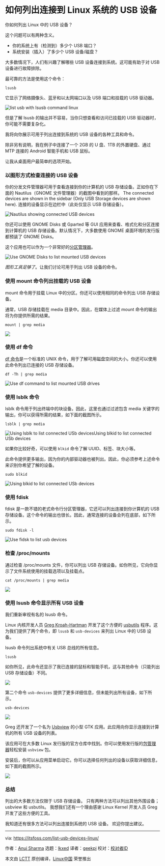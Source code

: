 [#]: subject: "How to List USB Devices Connected to Your Linux System"
[#]: via: "https://itsfoss.com/list-usb-devices-linux/"
[#]: author: "Anuj Sharma https://itsfoss.com/author/anuj/"
[#]: collector: "lkxed"
[#]: translator: "geekpi"
[#]: reviewer: " "
[#]: publisher: " "
[#]: url: " "

如何列出连接到 Linux 系统的 USB 设备
======
你如何列出 Linux 中的 USB 设备？

这个问题可以有两种含义。

* 你的系统上有（检测到）多少个 USB 端口？
* 系统安装（插入）了多少个 USB 设备/磁盘？

大多数情况下，人们有兴趣了解哪些 USB 设备连接到系统。这可能有助于对 USB 设备进行故障排除。

最可靠的方法是使用这个命令：

```
lsusb
```

它显示了网络摄像头、蓝牙和以太网端口以及 USB 端口和挂载的 USB 驱动器。

![list usb with lsusb command linux][1]

但是了解 lsusb 的输出并不容易，当你只想查看和访问已挂载的 USB 驱动器时，你可能不需要复杂化。

我将向你展示可用于列出连接到系统的 USB 设备的各种工具和命令。

除非另有说明，我在例子中连接了一个 2GB 的 U 盘、1TB 的外置硬盘、通过 MTP 连接的 Android 智能手机和 USB 鼠标。

让我从桌面用户最简单的选项开始。

### 以图形方式检查连接的 USB 设备

你的分发文件管理器可用于查看连接到你的计算机的 USB 存储设备。正如你在下面的 Nautilus（GNOME 文件管理器）的截图中看到的那样。
The connected devices are shown in the sidebar (Only USB Storage devices are shown here).
连接的设备显示在边栏中（此处仅显示 USB 存储设备）。

![Nautilus showing connected USB devices][2]

你还可以使用 GNOME Disks 或 Gparted 等 GUI 应用来查看、格式化和分区连接到计算机的 USB 存储设备。默认情况下，大多数使用 GNOME 桌面环境的发行版都预装了 GNOME Disks。

这个应用也可以作为一个非常好的[分区管理器][3]。

![Use GNOME Disks to list mounted USB devices][4]

*图形工具足够了*。让我们讨论可用于列出 USB 设备的命令。

### 使用 mount 命令列出挂载的 USB 设备

mount 命令用于挂载 Linux 中的分区。你还可以使用相同的命令列出 USB 存储设备。

通常，USB 存储挂载在 media 目录中。因此，在媒体上过滤 mount 命令的输出将为你提供所需的结果。

```
mount | grep media
```

![][5]

### 使用 df 命令

[df 命令][6]是一个标准的 UNIX 命令，用于了解可用磁盘空间的大小。你还可以使用此命令列出已连接的 USB 存储设备。

```
df -Th | grep media
```

![Use df command to list mounted USB drives][7]

### 使用 lsblk 命令

lsblk 命令用于列出终端中的块设备。因此，这里也通过过滤包含 media 关键字的输出，你可以获得所需的结果，如下面的截图所示。

```
lsblk | grep media
```

![Using lsblk to list connected USb devicesUsing blkid to list connected USb devices][8]

如果你比较好奇，可以使用 `blkid` 命令了解 UUID、标签、块大小等。

此命令提供更多输出，因为你的内部驱动器也被列出。因此，你必须参考上述命令来识别你希望了解的设备。

```
sudo blkid
```

![Using blkid to list connected USb devices][9]

### 使用 fdisk

fdisk 是一款不错的老式命令行分区管理器，它还可以列出连接到你计算机的 USB 存储设备。这个命令的输出也很长。因此，通常连接的设备会列在底部，如下所示。

```
sudo fdisk -l
```

![Use fidsk to list usb devices][10]

### 检查 /proc/mounts

通过检查 /proc/mounts 文件，你可以列出 USB 存储设备。如你所见，它向你显示了文件系统使用的挂载选项以及挂载点。

```
cat /proc/mounts | grep media
```

![][11]

### 使用 lsusb 命令显示所有 USB 设备

我们重新审视有名的 lsusb 命令。

Linux 内核开发人员 [Greg Kroah-Hartman][12] 开发了这个方便的 [usbutils][13] 程序。这为我们提供了两个命令，即 `lsusb` 和 `usb-devices` 来列出 Linux 中的 USB 设备。

lsusb 命令列出系统中有关 USB 总线的所有信息。

```
lsusb
```

如你所见，此命令还显示了我已连接的鼠标和智能手机，这与其他命令（只能列出 USB 存储设备）不同。

![][14]

第二个命令 `usb-devices` 提供了更多详细信息，但未能列出所有设备，如下所示。

```
usb-devices
```

![][15]

Greg 还开发了一个名为 [Usbview][16] 的小型 GTK 应用。此应用向你显示连接到计算机的所有 USB 设备的列表。

该应用可在大多数 Linux 发行版的官方仓库中找到。你可以使用发行版的[包管理器][17]轻松安装 `usbview` 包。

安装后，你可以从应用菜单启动它。你可以选择任何列出的设备以获取详细信息，如下面的截图所示。

![][18]

### 总结

列出的大多数方法仅限于 USB 存储设备。 只有两种方法可以列出其他外围设备； usbview 和 usbutils。 我想我们还有一个理由感谢 Linux Kernel 开发人员 Greg 开发了这些方便的工具。

我知道还有很多方法可以列出连接到系统的 USB 设备。 欢迎你提出建议。

--------------------------------------------------------------------------------

via: https://itsfoss.com/list-usb-devices-linux/

作者：[Anuj Sharma][a]
选题：[lkxed][b]
译者：[geekpi](https://github.com/geekpi)
校对：[校对者ID](https://github.com/校对者ID)

本文由 [LCTT](https://github.com/LCTT/TranslateProject) 原创编译，[Linux中国](https://linux.cn/) 荣誉推出

[a]: https://itsfoss.com/author/anuj/
[b]: https://github.com/lkxed
[1]: https://itsfoss.com/wp-content/uploads/2022/08/list-usb-with-lsusb-command-linux.png
[2]: https://itsfoss.com/wp-content/uploads/2022/08/nautilus-usb.png
[3]: https://itsfoss.com/partition-managers-linux/
[4]: https://itsfoss.com/wp-content/uploads/2022/08/gnome-disks-usb.png
[5]: https://itsfoss.com/wp-content/uploads/2022/08/mount-cmd-usb.png
[6]: https://linuxhandbook.com/df-command/
[7]: https://itsfoss.com/wp-content/uploads/2022/08/df-cmd-usb.png
[8]: https://itsfoss.com/wp-content/uploads/2022/08/blkid-cmd-usb.png
[9]: https://itsfoss.com/wp-content/uploads/2022/08/blkid-cmd-usb.png
[10]: https://itsfoss.com/wp-content/uploads/2022/08/fdisk-cmd-usb.png
[11]: https://itsfoss.com/wp-content/uploads/2022/08/proc-dir-usb.png
[12]: https://en.wikipedia.org/wiki/Greg_Kroah-Hartman
[13]: https://github.com/gregkh/usbutils
[14]: https://itsfoss.com/wp-content/uploads/2022/08/lsusb-cmd.png
[15]: https://itsfoss.com/wp-content/uploads/2022/08/usb-devices-cmd.png
[16]: https://github.com/gregkh/usbview
[17]: https://itsfoss.com/package-manager/
[18]: https://itsfoss.com/wp-content/uploads/2022/08/usbview.png
